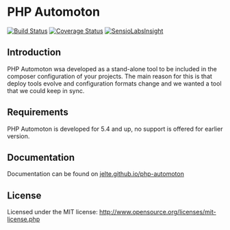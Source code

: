 PHP Automoton
============
[![Build Status](https://travis-ci.org/jelte/automaton.svg?branch=master)](https://travis-ci.org/jelte/automaton)
[![Coverage Status](https://coveralls.io/repos/jelte/automaton/badge.png)](https://coveralls.io/r/jelte/automaton)
[![SensioLabsInsight](https://insight.sensiolabs.com/projects/f11914ba-ea28-460f-a3cc-eb120afc579d/small.png)](https://insight.sensiolabs.com/projects/f11914ba-ea28-460f-a3cc-eb120afc579d)

Introduction
------------

PHP Automoton wsa developed as a stand-alone tool to be included in the composer configuration of your projects.
The main reason for this is that deploy tools evolve and configuration formats change and we wanted a tool that we could keep in sync.

Requirements
------------

PHP Automoton is developed for 5.4 and up, no support is offered for earlier version.

Documentation
-------------

Documentation can be found on [jelte.github.io/php-automoton](http://jelte.github.io/php-automoton/)

License
-------
Licensed under the MIT license: http://www.opensource.org/licenses/mit-license.php
